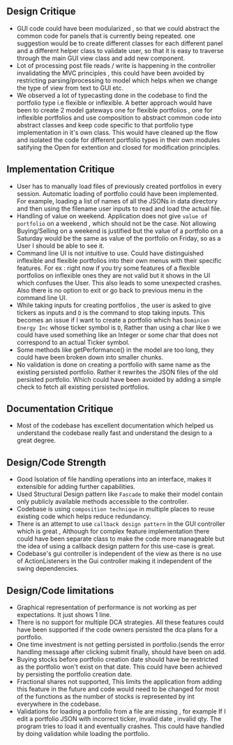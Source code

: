 ## Design Critique
- GUI code could have been modularized , so that we could abstract the common code for panels that is currently being repeated. one suggestion would be to create different classes for each different panel and a different helper class to validate user, so that it is easy to traverse through the main GUI view class and add new component.
- Lot of processing post file reads / write is happening in the controller invalidating the MVC principles , this could have been avoided by restricting parsing/processing to model which helps when we change the type of view from text to GUI etc.
- We observed a lot of typecasting done in the codebase to find the portfolio type i.e flexible or inflexible. A better approach would have been to create 2 model gateways one for flexible portfolios , one for inflexible portfolios and use composition to abstract common code into abstract classes and keep code specific to that portfolio type implementation in it's own class. This would have cleaned up the flow and isolated the code for different portfolio types in their own modules satifying the Open for extention and closed for modification principles.


## Implementation Critique

- User has to manually load files of previously created portfolios in every session. Automatic loading of portfolio could have been implemented. For example, loading a list of names of all the JSONs in data directory and then using the filename user inputs to read and load the actual file.
- Handling of value on weekend. Application does not give ```value of portfolio``` on a weekend , which should not be the case. Not allowing Buying/Selling on a weekend is justified but the value of a portfolio on a Saturday would be the same as value of the portfolio on Friday, so as a User I should be able to see it.
- Command line UI is not intuitive to use. Could have distinguished inflexible and flexible portfolios into their own menus with their specific features. For ex : right now if you try some features of a flexible portfolios on inflexible ones they are not valid but it shows in the UI which confuses the User. This also leads to some unexpected crashes. Also there is no option to exit or go back to previous menu in the command line UI.
- While taking inputs for creating portfolios , the user is asked to give tickers as inputs and ```D``` is the command to stop taking inputs. This becomes an issue if I want to create a portfolio which has ```Dominion Energy Inc``` whose ticker symbol is ```D```, Rather than using a char like ```D``` we could have used something like an Integer or some char that does not correspond to an actual Ticker symbol.
- Some methods like getPerformance() in the model are too long, they could have been broken down into smaller chunks.
- No validation is done on creating a portfolio with same name as the existing persisted portfolio. Rather it rewrites the JSON files of the old persisted portfolio. Which could have been avoided by adding a simple check to fetch all existing persisted portfolios.


## Documentation Critique
- Most of the codebase has excellent documentation which helped us understand the codebase really fast and understand the design to a great degree.


## Design/Code Strength

- Good Isolation of file handling operations into an interface, makes it extensible for adding further capabilities.
- Used Structural Design pattern like ```Fascade``` to make their model contain only publicly available methods accessible to the controller.
- Codebase is using ```composition technique``` in multiple places to reuse existing code which helps reduce redundancy.
- There is an attempt to use ```callback design pattern```  in the GUI controller which is great , Although for complex feature implementation there could have been separate class to make the code more manageable but the idea of using a callback design pattern for this use-case is great.
- Codebase's gui controller is independent of the view as there is no use of ActionListeners in the Gui controller making it independent of the swing dependencies.

## Design/Code limitations

- Graphical representation of performance is not working as per expectations. It just shows 1 line.
- There is no support for multiple DCA strategies. All these features could have been supported if the code owners persisted the dca plans for a portfolio.
- One time investment is not getting persisted in portfolio.(sends the error handling message after clicking submit finally, should have been on add.
-  Buying stocks before portfolio creation date should have be restricted as the portfolio won't exist on that date. This could have been achieved by persisting the portfolio creation date.
- Fractional shares not supported, This limits the application from adding this feature in the future and code would need to be changed for most of the functions as the number of stocks is represented by int everywhere in the codebase.
- Validations for loading a portfolio from a file are missing , for example If I edit a portfolio JSON with incorrect ticker, invalid date , invalid qty. The program tries to load it and eventually crashes. This could have handled by doing validation while loading the portfolio.

